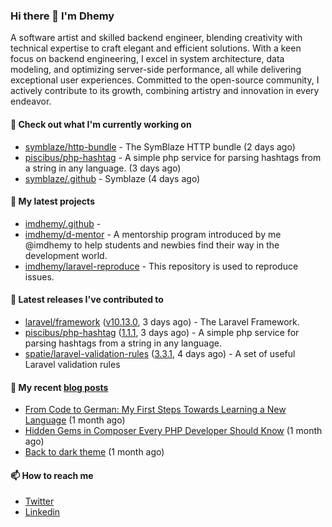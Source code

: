 ### Hi there 👋 I'm Dhemy

A software artist and skilled backend engineer, blending creativity with technical expertise to craft elegant and efficient solutions. With a keen focus on backend engineering, I excel in system architecture, data modeling, and optimizing server-side performance, all while delivering exceptional user experiences. Committed to the open-source community, I actively contribute to its growth, combining artistry and innovation in every endeavor.

#### 👷 Check out what I'm currently working on

- [symblaze/http-bundle](https://github.com/symblaze/http-bundle) - The SymBlaze HTTP bundle (2 days ago)
- [piscibus/php-hashtag](https://github.com/piscibus/php-hashtag) - A simple php service for parsing hashtags from a string in any language. (3 days ago)
- [symblaze/.github](https://github.com/symblaze/.github) - Symblaze (4 days ago)

#### 🌱 My latest projects

- [imdhemy/.github](https://github.com/imdhemy/.github) - 
- [imdhemy/d-mentor](https://github.com/imdhemy/d-mentor) - A mentorship program introduced by me @imdhemy to help students and newbies find their way in the development world.
- [imdhemy/laravel-reproduce](https://github.com/imdhemy/laravel-reproduce) - This repository is used to reproduce issues.

#### 🔭 Latest releases I've contributed to

- [laravel/framework](https://github.com/laravel/framework) ([v10.13.0](https://github.com/laravel/framework/releases/tag/v10.13.0), 3 days ago) - The Laravel Framework.
- [piscibus/php-hashtag](https://github.com/piscibus/php-hashtag) ([1.1.1](https://github.com/piscibus/php-hashtag/releases/tag/1.1.1), 3 days ago) - A simple php service for parsing hashtags from a string in any language.
- [spatie/laravel-validation-rules](https://github.com/spatie/laravel-validation-rules) ([3.3.1](https://github.com/spatie/laravel-validation-rules/releases/tag/3.3.1), 4 days ago) - A set of useful Laravel validation rules

#### 📜 My recent [blog posts](https://imdhemy.com/)

- [From Code to German: My First Steps Towards Learning a New Language](https://imdhemy.com/blog/germany/from-code-to-german.html) (1 month ago)
- [Hidden Gems in Composer Every PHP Developer Should Know](https://imdhemy.com/blog/php/hidden-gems-in-composer.html) (1 month ago)
- [Back to dark theme](https://imdhemy.com/blog/generic/back-to-dark-theme.html) (1 month ago)

#### 📫 How to reach me

- [Twitter](https://twitter.com/imdhemy)
- [Linkedin](https://linkedin.com/in/imdhemy)
